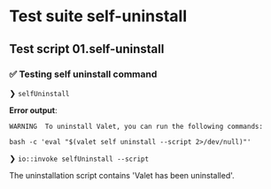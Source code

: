 # Test suite self-uninstall

## Test script 01.self-uninstall

### ✅ Testing self uninstall command

❯ `selfUninstall`

**Error output**:

```text
WARNING  To uninstall Valet, you can run the following commands:

bash -c 'eval "$(valet self uninstall --script 2>/dev/null)"'
```

❯ `io::invoke selfUninstall --script`

The uninstallation script contains 'Valet has been uninstalled'.

